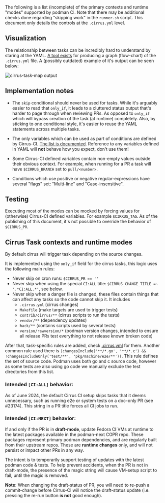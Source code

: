 The following is a list (incomplete) of the primary contexts and runtime
"modes" supported by podman CI.  Note that there may be additional checks
done regarding "skipping work" in the `runner.sh` script.  This document
only details the controls at the `.cirrus.yml` level.

## Visualization

The relationship between tasks can be incredibly hard to understand by
staring at the YAML.
[A tool exists](https://github.com/containers/automation/tree/main/cirrus-task-map)
for producing a graph (flow-chart) of the `.cirrus.yml` file.  A (possibly
outdated) example of it's output can be seen below:

![cirrus-task-map output](https://github.com/containers/podman/wiki/cirrus-map.svg)

## Implementation notes

+ The `skip` conditional should never be used for tasks.
  While it's arguably easier to read that `only_if`, it leads to a cluttered
  status output that's harder to page through when reviewing PRs.  As opposed
  to `only_if` which will bypass creation of the task (at runtime) completely.
  Also, by sticking to one conditional style, it's easier to reuse the YAML
  statements across multiple tasks.

+ The only variables which can be used as part of conditions are defined by
  Cirrus-CI.
  [The list is documented](https://cirrus-ci.org/guide/writing-tasks/#environment-variables).  Reference to any variables defined in YAML will **not** behave how
  you expect, don't use them!

* Some Cirrus-CI defined variables contain non-empty values outside their
  obvious context. For example, when running for a PR a task will have
  `$CIRRUS_BRANCH` set to `pull/<number>`.

* Conditions which use positive or negative regular-expressions have several
  "flags" set: "Multi-line" and "Case-insensitive".

## Testing

Executing most of the modes can be mocked by forcing values for (otherwise)
Cirrus-CI defined variables.  For example `$CIRRUS_TAG`.  As of the publishing
of this document, it's not possible to override the behavior of `$CIRRUS_PR`.

## Cirrus Task contexts and runtime modes

By default cirrus will trigger task depending on the source changes.

It is implemented using the `only_if` field for the cirrus tasks, this logic
uses the following main rules:
 - Never skip on cron runs: `$CIRRUS_PR == ''`
 - Never skip when using the special `CI:ALL` title: `$CIRRUS_CHANGE_TITLE =~ '.*CI:ALL.*'`, see below.
 - Never skip when a danger file is changed, these files contain things that can
   affect any tasks so the code cannot skip it. It includes
   - `.cirrus.yml` (cirrus changes)
   - `Makefile` (make targets are used to trigger tests)
   - `contrib/cirrus/**` (cirrus scripts to run the tests)
   - `vendor/**` (dependency updates)
   - `hack/**` (contains scripts used by several tests)
   - `version/rawversion/*` (podman version changes, intended to ensure all release PRs test everything to not release known broken code)

After that, task-specific rules are added, check [.cirrus.yml](../../.cirrus.yml) for them.
Another common rule used there is `(changesInclude('**/*.go', '**/*.c') && !changesIncludeOnly('test/**', 'pkg/machine/e2e/**'))`.
This rule defines the set of source code. Podman uses both go and c source code,
however as some tests are also using go code we manually exclude the test
directories from this list.

### Intended `[CI:ALL]` behavior:

As of June 2024, the default Cirrus CI setup skips tasks that it deems
unnecessary, such as running e2e or system tests on a doc-only PR (see
#23174). This string in a PR title forces all CI jobs to run.

### Intended `[CI:NEXT]` behavior:

If and only if the PR is in **draft-mode**, update Fedora CI VMs at runtime
to the latest packages available in the podman-next COPR repo.  These packages
represent primary podman dependencies, and are regularly built from their
upstream repos.  These are **runtime changes** only, and will not persist
or impact other PRs in any way.

The intent is to temporarily support testing of updates with the latest podman
code & tests.  To help prevent accidents, when the PR is not in draft-mode, the
presence of the magic string will cause VM-setup script to fail, until the magic
is removed.

**Note:** When changing the draft-status of PR, you will need to re-push a
commit-change before Cirrus-CI will notice the draft-status update (i.e.
pressing the re-run button **is not** good enough).
